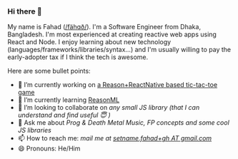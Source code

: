 ### Hi there 👋

My name is Fahad ([/fähɑð/](http://ipa-reader.xyz/?text=f%C3%A4h%C9%91%C3%B0&voice=Kimberly)). I'm a Software Engineer from Dhaka, Bangladesh. I'm most experienced at creating reactive web apps using React and Node. I enjoy learning about new technology (languages/frameworks/libraries/syntax...) and I'm usually willing to pay the early-adopter tax if I think the tech is awesome.

Here are some bullet points:
- 🔭 I’m currently working on [a Reason+ReactNative based tic-tac-toe game](https://github.com/fa7ad/katakati)
- 🌱 I’m currently learning [ReasonML](http://reasonml.github.io/)
- 👯 I’m looking to collaborate on *any small JS library (that I can understand and find useful 😇 )*
- 💬 Ask me about *Prog & Death Metal Music, FP concepts and some cool JS libraries*
- 📫 How to reach me: *mail me at [setname.fahad+gh AT gmail.com](mailto:setname.fahad+gh@gmail.com)*
- 😄 Pronouns: He/Him

